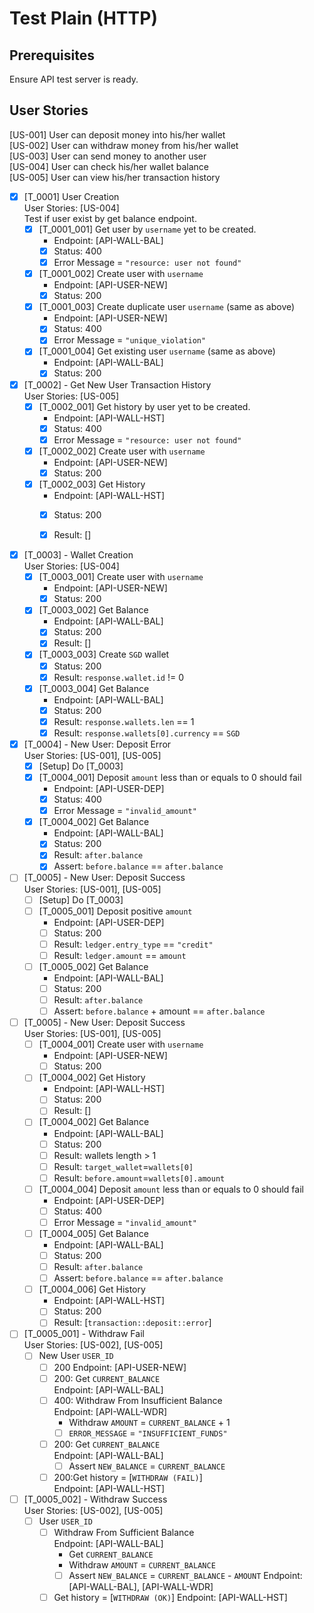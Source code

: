 # Test Plain (HTTP)

## Prerequisites

Ensure API test server is ready.

## User Stories

[US-001] User can deposit money into his/her wallet\
[US-002] User can withdraw money from his/her wallet\
[US-003] User can send money to another user\
[US-004] User can check his/her wallet balance\
[US-005] User can view his/her transaction history

- [x] [T_0001] User Creation\
  User Stories: [US-004]\
  Test if user exist by get balance endpoint.
    - [x] [T_0001_001] Get user by `username` yet to be created.
        - Endpoint: [API-WALL-BAL]
        - [x] Status: 400
        - [x] Error Message = `"resource: user not found"`
    - [x] [T_0001_002] Create user with `username`
        - Endpoint: [API-USER-NEW]
        - [x] Status: 200
    - [x] [T_0001_003] Create duplicate user `username` (same as above)
        - Endpoint: [API-USER-NEW]
        - [x] Status: 400
        - [x] Error Message = `"unique_violation"`
    - [x] [T_0001_004] Get existing user `username` (same as above)
        - Endpoint: [API-WALL-BAL]
        - [x] Status: 200

- [x] [T_0002] - Get New User Transaction History\
  User Stories: [US-005]
    - [x] [T_0002_001] Get history by user yet to be created.
        - Endpoint: [API-WALL-HST]
        - [x] Status: 400
        - [x] Error Message = `"resource: user not found"`
    - [x] [T_0002_002] Create user with `username`
        - Endpoint: [API-USER-NEW]
        - [x] Status: 200
    - [x] [T_0002_003] Get History
        - Endpoint: [API-WALL-HST]
        - [x] Status: 200
        - [x] Result: []


- [x] [T_0003] - Wallet Creation \
  User Stories: [US-004]
    - [x] [T_0003_001] Create user with `username`
        - Endpoint: [API-USER-NEW]
        - [x] Status: 200
    - [x] [T_0003_002] Get Balance
        - Endpoint: [API-WALL-BAL]
        - [x] Status: 200
        - [x] Result: []
    - [x] [T_0003_003] Create `SGD` wallet
        - [x] Status: 200
        - [x] Result: `response.wallet.id` != 0
    - [x] [T_0003_004] Get Balance
        - Endpoint: [API-WALL-BAL]
        - [x] Status: 200
        - [x] Result: `response.wallets.len` == 1
        - [x] Result: `response.wallets[0].currency` == `SGD`
- [x] [T_0004] - New User: Deposit Error\
  User Stories: [US-001], [US-005]
    - [x] [Setup] Do [T_0003]
    - [x] [T_0004_001] Deposit `amount` less than or equals to 0 should fail
        - Endpoint: [API-USER-DEP]
        - [x] Status: 400
        - [x] Error Message = `"invalid_amount"`
    - [x] [T_0004_002] Get Balance
        - Endpoint: [API-WALL-BAL]
        - [x] Status: 200
        - [x] Result: `after.balance`
        - [x] Assert: `before.balance` == `after.balance`
- [ ] [T_0005] - New User: Deposit Success\
  User Stories: [US-001], [US-005]
    - [ ] [Setup] Do [T_0003]
    - [ ] [T_0005_001] Deposit positive `amount`
        - Endpoint: [API-USER-DEP]
        - [ ] Status: 200
        - [ ] Result: `ledger.entry_type` == `"credit"`
        - [ ] Result: `ledger.amount` == `amount`
    - [ ] [T_0005_002] Get Balance
        - Endpoint: [API-WALL-BAL]
        - [ ] Status: 200
        - [ ] Result: `after.balance`
        - [ ] Assert: `before.balance` + amount == `after.balance`

- [ ] [T_0005] - New User: Deposit Success\
  User Stories: [US-001], [US-005]
    - [ ] [T_0004_001] Create user with `username`
        - Endpoint: [API-USER-NEW]
        - [ ] Status: 200
    - [ ] [T_0004_002] Get History
        - Endpoint: [API-WALL-HST]
        - [ ] Status: 200
        - [ ] Result: []
    - [ ] [T_0004_002] Get Balance
        - Endpoint: [API-WALL-BAL]
        - [ ] Status: 200
        - [ ] Result: wallets length > 1
        - [ ] Result: `target_wallet`=`wallets[0]`
        - [ ] Result: `before.amount`=`wallets[0].amount`
    - [ ] [T_0004_004] Deposit `amount` less than or equals to 0 should fail
        - Endpoint: [API-USER-DEP]
        - [ ] Status: 400
        - [ ] Error Message = `"invalid_amount"`
    - [ ] [T_0004_005] Get Balance
        - Endpoint: [API-WALL-BAL]
        - [ ] Status: 200
        - [ ] Result: `after.balance`
        - [ ] Assert: `before.balance` == `after.balance`
    - [ ] [T_0004_006] Get History
        - Endpoint: [API-WALL-HST]
        - [ ] Status: 200
        - [ ] Result: [`transaction::deposit::error`]
- [ ] [T_0005_001] - Withdraw Fail \
  User Stories: [US-002], [US-005]
    - [ ] New User `USER_ID`
        - [ ] 200
          Endpoint: [API-USER-NEW]
        - [ ] 200: Get `CURRENT_BALANCE` \
          Endpoint: [API-WALL-BAL]
        - [ ] 400: Withdraw From Insufficient Balance \
          Endpoint: [API-WALL-WDR]
            - Withdraw `AMOUNT` = `CURRENT_BALANCE` + 1
            - [ ] `ERROR_MESSAGE` = `"INSUFFICIENT_FUNDS"`
        - [ ] 200: Get `CURRENT_BALANCE` \
          Endpoint: [API-WALL-BAL]
            - [ ] Assert `NEW_BALANCE` = `CURRENT_BALANCE`
        - [ ] 200:Get history = [`WITHDRAW (FAIL)`]\
          Endpoint: [API-WALL-HST]

- [ ] [T_0005_002] - Withdraw Success \
  User Stories: [US-002], [US-005]
    - [ ] User `USER_ID`
        - [ ] Withdraw From Sufficient Balance \
          Endpoint: [API-WALL-BAL]
            - Get `CURRENT_BALANCE`
            - Withdraw `AMOUNT` = `CURRENT_BALANCE`
            - [ ] Assert `NEW_BALANCE` = `CURRENT_BALANCE` - `AMOUNT`
              Endpoint: [API-WALL-BAL], [API-WALL-WDR]
        - [ ] Get history = [`WITHDRAW (OK)`]
          Endpoint: [API-WALL-HST]
